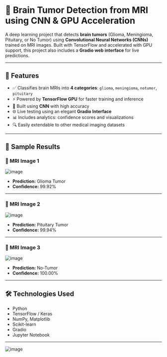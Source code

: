 # 🧠 Brain Tumor Detection from MRI using CNN & GPU Acceleration

A deep learning project that detects **brain tumors** (Glioma, Meningioma, Pituitary, or No Tumor) using **Convolutional Neural Networks (CNNs)** trained on MRI images. Built with TensorFlow and accelerated with GPU support, this project also includes a **Gradio web interface** for live predictions.

---

## 🚀 Features

- ✅ Classifies brain MRIs into **4 categories**: `glioma`, `meningioma`, `notumor`, `pituitary`
- ⚡ Powered by **TensorFlow GPU** for faster training and inference
- 🧠 Built using **CNN** with high accuracy
- 🌐 Live testing using an elegant **Gradio Interface**
- 📊 Includes analytics: confidence scores and visualizations
- 🔍 Easily extendable to other medical imaging datasets

---

## 🧪 Sample Results

### 🧼 MRI Image 1
![image](https://github.com/user-attachments/assets/2ea90ddc-db0d-4b38-9256-5a631f07b72f)
 
- **Prediction:** Glioma Tumor 
- **Confidence:** 99.92%

---

### 🧼 MRI Image 2
![image](https://github.com/user-attachments/assets/2e31b1af-b42c-42ee-a004-70237bbdabf6)
 
- **Prediction:** Pituitary Tumor  
- **Confidence:** 99.94%

---

### 🧼 MRI Image 3
![image](https://github.com/user-attachments/assets/85a5bcdd-fb9e-4755-aafe-07a8f0c6f04b)

- **Prediction:** No-Tumor  
- **Confidence:** 100.00%

---

## 🛠️ Technologies Used

- Python
- TensorFlow / Keras 
- NumPy, Matplotlib
- Scikit-learn
- Gradio
- Jupyter Notebook


---
![image](https://github.com/user-attachments/assets/8444769d-1ced-4abd-a790-37369bdd10df)


